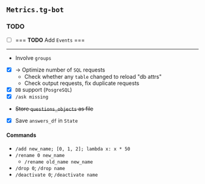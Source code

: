 ## `Metrics.tg-bot`

### TODO

- [ ] === **TODO** Add `Events` ===

---
- Involve `groups`
- [x] -> Optimize number of `SQL` requests
  - Check whether any `table` changed to reload "db attrs"
  - Check output requests, fix duplicate requests
- [x] `DB` support (`PosgreSQL`)
- [x] `/ask missing`
- ~~Store `questions_objects` as file~~
- [X] Save `answers_df` in `State`

#### Commands
- `/add new_name; [0, 1, 2]; lambda x: x * 50`
- `/rename 0 new_name`
  - `/rename old_name new_name`
- `/drop 0`; `/drop name`
- `/deactivate 0`; `/deactivate name`
